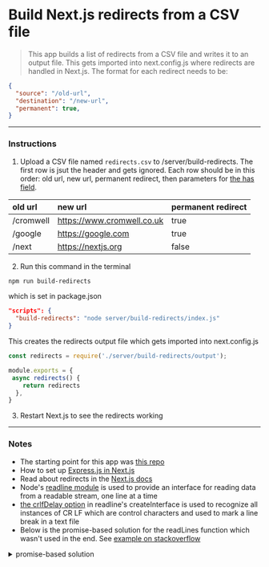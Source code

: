 # Build Next.js redirects from a CSV file

> This app builds a list of redirects from a CSV file and writes it to an output file. This gets imported into next.config.js where redirects are handled in Next.js.
> The format for each redirect needs to be:

```json
{
  "source": "/old-url",
  "destination": "/new-url",
  "permanent": true,
}
```

- - -

### Instructions
1. Upload a CSV file named `redirects.csv` to /server/build-redirects. The first row is jsut the header and gets ignored. Each row should be in this order: old url, new url, permanent redirect, then parameters for [the has field](https://nextjs.org/docs/api-reference/next.config.js/redirects#header-cookie-and-query-matching).

| old url   | new url                    | permanent redirect |
|:----------|:---------------------------|:-------------------|
| /cromwell | https://www.cromwell.co.uk | true               | 
| /google   | https://google.com         | true               |  
| /next     | https://nextjs.org         | false              | 

2. Run this command in the terminal
```bash
npm run build-redirects
```

which is set in package.json

```json
"scripts": {
  "build-redirects": "node server/build-redirects/index.js"
}
```

This creates the redirects output file which gets imported into next.config.js

```js
const redirects = require('./server/build-redirects/output');

module.exports = {
 async redirects() {
    return redirects
  },
}
```

3. Restart Next.js to see the redirects working

- - -

### Notes
- The starting point for this app was [this repo](https://github.com/kaimanaagency/pixels-next-redirects)
- How to set up [Express.js in Next.js](https://www.youtube.com/watch?v=kmrJkrW-ha0&ab_channel=skell)
- Read about redirects in the [Next.js docs](https://nextjs.org/docs/api-reference/next.config.js/redirects)
- Node's [readline module](https://nodejs.org/api/readline.html#readline) is used to provide an interface for reading data from a readable stream, one line at a time
- [the crlfDelay option](https://nodejs.org/api/readline.html#example-read-file-stream-line-by-line) in readline's createInterface is used to recognize all instances of CR LF which are control characters and used to mark a line break in a text file
- Below is the promise-based solution for the readLines function which wasn't used in the end. See [example on stackoverflow](https://stackoverflow.com/questions/69811324/how-can-i-make-a-readline-await-async-promise)

<details>
  <summary>promise-based solution</summary>
  
```js
const readLines = async (file) => {
  const result = []
  const lineReader = rcreateInterface({
    input: createReadStream(file),
    crlfDelay: Infinity,
  });
  const promises = [];
  for await (const line of lineReader) {
    const parts = line.split(',');
    const promise = new Promise((resolve, reject) => {
      resolve(parts);
    });
    promises.push(promise);
  }
  return await Promise.all(promises);
}
```

</details>